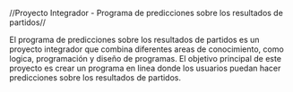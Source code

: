 //Proyecto Integrador - Programa de predicciones sobre los resultados de partidos//

El programa de predicciones sobre los resultados de partidos es un proyecto integrador que combina diferentes areas de conocimiento, como logica, programación y diseño de programas. El objetivo principal de este proyecto es crear un programa en linea donde los usuarios puedan hacer predicciones sobre los resultados de partidos.
